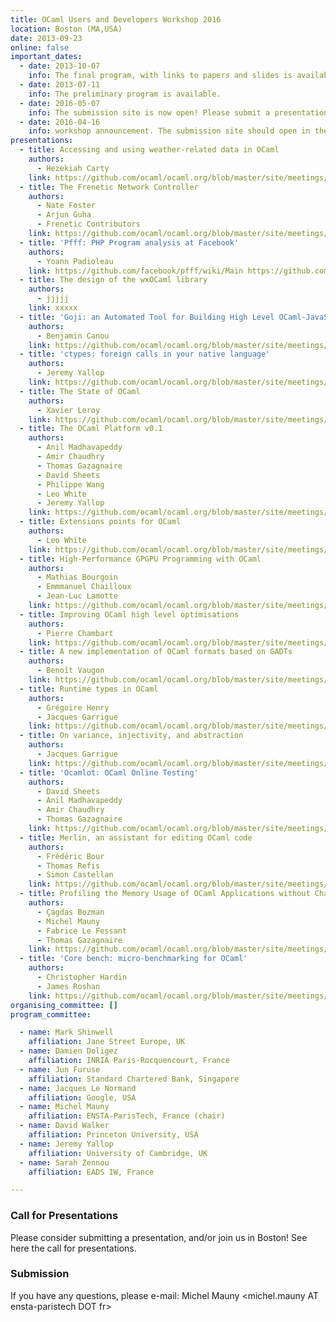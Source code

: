 ```yaml
---
title: OCaml Users and Developers Workshop 2016
location: Boston (MA,USA)
date: 2013-09-23
online: false
important_dates: 
  - date: 2013-10-07
    info: The final program, with links to papers and slides is available.
  - date: 2013-07-11
    info: The preliminary program is available.
  - date: 2016-05-07
    info: The submission site is now open! Please submit a presentation before June 18
  - date: 2016-04-16
    info: workshop announcement. The submission site should open in the next days.
presentations: 
  - title: Accessing and using weather-related data in OCaml  
    authors: 
      - Hezekiah Carty
    link: https://github.com/ocaml/ocaml.org/blob/master/site/meetings/ocaml/2013/proposals/weather-related-data.pdf https://github.com/ocaml/ocaml.org/blob/master/site/meetings/ocaml/2013/slides/guha.pdf
  - title: The Frenetic Network Controller 
    authors: 
      - Nate Foster
      - Arjun Guha
      - Frenetic Contributors
    link: https://github.com/ocaml/ocaml.org/blob/master/site/meetings/ocaml/2013/proposals/frenetic.pdf https://github.com/ocaml/ocaml.org/blob/master/site/meetings/ocaml/2013/slides/guha.pdf
  - title: 'Pfff: PHP Program analysis at Facebook'
    authors: 
      - Yoann Padioleau
    link: https://github.com/facebook/pfff/wiki/Main https://github.com/ocaml/ocaml.org/blob/master/site/meetings/ocaml/2013/slides/padioleau.pdf
  - title: The design of the wxOCaml library
    authors: 
      - jjjjj
    link: xxxxx
  - title: 'Goji: an Automated Tool for Building High Level OCaml-JavaScript Interfaces'
    authors: 
      - Benjamin Canou
    link: https://github.com/ocaml/ocaml.org/blob/master/site/meetings/ocaml/2013/proposals/wxocaml.pdf https://github.com/ocaml/ocaml.org/blob/master/site/meetings/ocaml/2013/slides/lefessant.pdf
  - title: 'ctypes: foreign calls in your native language'
    authors: 
      - Jeremy Yallop
    link: https://github.com/ocaml/ocaml.org/blob/master/site/meetings/ocaml/2013/proposals/ctypes.pdf
  - title: The State of OCaml  
    authors: 
      - Xavier Leroy
    link: https://github.com/ocaml/ocaml.org/blob/master/site/meetings/ocaml/2013/slides/leroy.pdf
  - title: The OCaml Platform v0.1 
    authors: 
      - Anil Madhavapeddy
      - Amir Chaudhry
      - Thomas Gazagnaire 
      - David Sheets
      - Philippe Wang 
      - Leo White 
      - Jeremy Yallop
    link: https://github.com/ocaml/ocaml.org/blob/master/site/meetings/ocaml/2013/proposals/platform.pdf https://github.com/ocaml/ocaml.org/blob/master/site/meetings/ocaml/2013/slides/madhavapeddy.pdf
  - title: Extensions points for OCaml 
    authors: 
      - Leo White
    link: https://github.com/ocaml/ocaml.org/blob/master/site/meetings/ocaml/2013/slides/white.pdf
  - title: High-Performance GPGPU Programming with OCaml   
    authors: 
      - Mathias Bourgoin
      - Emmmanuel Chailloux
      - Jean-Luc Lamotte
    link: https://github.com/ocaml/ocaml.org/blob/master/site/meetings/ocaml/2013/proposals/gpgpu.pdf https://github.com/ocaml/ocaml.org/blob/master/site/meetings/ocaml/2013/slides/bourgoin.pdf
  - title: Improving OCaml high level optimisations 
    authors: 
      - Pierre Chambart 
    link: https://github.com/ocaml/ocaml.org/blob/master/site/meetings/ocaml/2013/proposals/optimizations.pdf https://github.com/ocaml/ocaml.org/blob/master/site/meetings/ocaml/2013/slides/chambart.pdf
  - title: A new implementation of OCaml formats based on GADTs 
    authors: 
      - Benoît Vaugon
    link: https://github.com/ocaml/ocaml.org/blob/master/site/meetings/ocaml/2013/proposals/formats-as-gadts.pdf https://github.com/ocaml/ocaml.org/blob/master/site/meetings/ocaml/2013/slides/vaugon.pdf
  - title: Runtime types in OCaml 
    authors: 
      - Grégoire Henry
      - Jacques Garrigue
    link: https://github.com/ocaml/ocaml.org/blob/master/site/meetings/ocaml/2013/proposals/runtime-types.pdf https://github.com/ocaml/ocaml.org/blob/master/site/meetings/ocaml/2013/slides/henry.pdf
  - title: On variance, injectivity, and abstraction  
    authors: 
      - Jacques Garrigue
    link: https://github.com/ocaml/ocaml.org/blob/master/site/meetings/ocaml/2013/proposals/injectivity.pdf https://github.com/ocaml/ocaml.org/blob/master/site/meetings/ocaml/2013/slides/garrigue.pdf
  - title: 'Ocamlot: OCaml Online Testing' 
    authors: 
      - David Sheets
      - Anil Madhavapeddy
      - Amir Chaudhry 
      - Thomas Gazagnaire
    link: https://github.com/ocaml/ocaml.org/blob/master/site/meetings/ocaml/2013/proposals/ocamlot.pdf https://github.com/ocaml/ocaml.org/blob/master/site/meetings/ocaml/2013/slides/sheets.pdf
  - title: Merlin, an assistant for editing OCaml code  
    authors: 
      - Frédéric Bour
      - Thomas Refis
      - Simon Castellan 
    link: https://github.com/ocaml/ocaml.org/blob/master/site/meetings/ocaml/2013/proposals/merlin.pdf
  - title: Profiling the Memory Usage of OCaml Applications without Changing their Behavior 
    authors: 
      - Çagdas Bozman
      - Michel Mauny
      - Fabrice Le Fessant
      - Thomas Gazagnaire
    link: https://github.com/ocaml/ocaml.org/blob/master/site/meetings/ocaml/2013/proposals/profiling-memory.pdf https://github.com/ocaml/ocaml.org/blob/master/site/meetings/ocaml/2013/slides/bozman.pdf
  - title: 'Core bench: micro-benchmarking for OCaml'
    authors: 
      - Christopher Hardin 
      - James Roshan
    link: https://github.com/ocaml/ocaml.org/blob/master/site/meetings/ocaml/2013/proposals/core-bench.pdf https://github.com/ocaml/ocaml.org/blob/master/site/meetings/ocaml/2013/slides/james.pdf
organising_committee: []
program_committee: 

  - name: Mark Shinwell
    affiliation: Jane Street Europe, UK 
  - name: Damien Doligez
    affiliation: INRIA Paris-Rocquencourt, France
  - name: Jun Furuse
    affiliation: Standard Chartered Bank, Singapore
  - name: Jacques Le Normand
    affiliation: Google, USA
  - name: Michel Mauny
    affiliation: ENSTA-ParisTech, France (chair)
  - name: David Walker
    affiliation: Princeton University, USA
  - name: Jeremy Yallop
    affiliation: University of Cambridge, UK
  - name: Sarah Zennou
    affiliation: EADS IW, France

---
```


### Call for Presentations

Please consider submitting a presentation, and/or join us in Boston! See here the call for presentations.

### Submission

If you have any questions, please e-mail:
Michel Mauny <michel.mauny AT ensta-paristech DOT fr>


